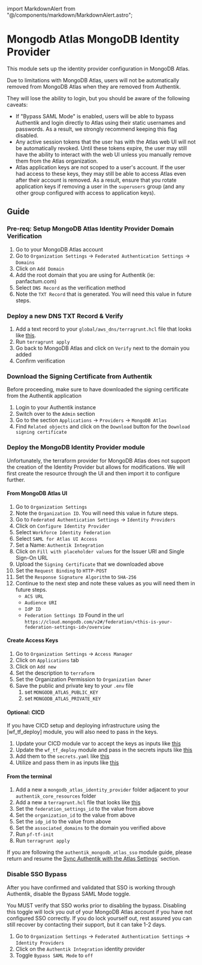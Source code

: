 import MarkdownAlert from "@/components/markdown/MarkdownAlert.astro";

# Mongodb Atlas MongoDB Identity Provider

This module sets up the identity provider configuration in MongoDB Atlas.

<MarkdownAlert severity="warning">
  Due to limitations with MongoDB Atlas, users will not be automatically removed from MongoDB Atlas when they are removed from Authentik.

  They will lose the ability to login, but you should be aware of the following caveats:

  - If "Bypass SAML Mode" is enabled, users will be able to bypass Authentik and login directly to Atlas using their static usernames and passwords. As a result, we strongly recommend keeping this flag disabled.
  - Any active session tokens that the user has with the Atlas web UI will not be automatically revoked. Until these tokens expire, the user may still have the ability to interact with the web UI unless you manually remove them from the Atlas organization.
  - Atlas application keys are not scoped to a user's account. If the user had access to these keys, they may still be able to access Atlas even after their account is removed. As a result, ensure that you rotate application keys if removing a user in the `superusers` group (and any other group configured with access to application keys).
</MarkdownAlert>

## Guide

### Pre-req: Setup MongoDB Atlas Identity Provider Domain Verification

1. Go to your MongoDB Atlas account
2. Go to `Organization Settings` -> `Federated Authentication Settings` -> `Domains`
3. Click on `Add Domain`
4. Add the root domain that you are using for Authentik (ie: panfactum.com)
5. Select `DNS Record` as the verification method
6. Note the `TXT Record` that is generated. You will need this value in future steps.

### Deploy a new DNS TXT Record & Verify

1. Add a text record to your `global/aws_dns/terragrunt.hcl` file that looks like [this](https://github.com/Panfactum/stack/blob/__PANFACTUM_VERSION_MAIN__/packages/reference/environments/production/global/aws_dns_records/terragrunt.hcl).
2. Run `terragrunt apply`
3. Go back to MongoDB Atlas and click on `Verify` next to the domain you added
4. Confirm verification

### Download the Signing Certificate from Authentik

Before proceeding, make sure to have downloaded the signing certificate from the Authentik application
1. Login to your Authentik instance
2. Switch over to the `Admin` section
3. Go to the section `Applications` -> `Providers` -> `MongoDB Atlas`
4. Find `Related objects` and click on the `Download` button for the `Download signing certificate`

### Deploy the MongoDB Identity Provider module

Unfortunately, the terraform provider for MongoDB Atlas does not support the creation of the Identity Provider but allows for modifications. 
We will first create the resource through the UI and then import it to configure further.

#### From MongoDB Atlas UI
1. Go to `Organization Settings`
2. Note the `Organization ID`. You will need this value in future steps.
3. Go to `Federated Authentication Settings` -> `Identity Providers`
4. Click on `Configure Identity Provider`
5. Select `Workforce Identity Federation`
6. Select `SAML for Atlas UI Access`
7. Set a Name: `Authentik Integration`
8. Click on `Fill with placeholder values` for the Issuer URI and Single Sign-On URL
9. Upload the `Signing Certificate` that we downloaded above
10. Set the `Request Binding` to `HTTP-POST`
11. Set the `Response Signature Algorithm` to `SHA-256`
12. Continue to the next step and note these values as you will need them in future steps.
    * `ACS URL`
    * `Audience URI`
    * `IdP ID`
    * `Federation Settings ID` Found in the url `https://cloud.mongodb.com/v2#/federation/<this-is-your-federation-settings-id>/overview`

#### Create Access Keys
1. Go to `Organization Settings` -> `Access Manager`
2. Click on `Applications` tab
3. Click on `Add new`
4. Set the description to `terraform`
5. Set the Organization Permission to `Organization Owner`
6. Save the public and private key to your `.env` file
   1. set `MONGODB_ATLAS_PUBLIC_KEY`
   2. set `MONGODB_ATLAS_PRIVATE_KEY`

#### Optional: CICD
If you have CICD setup and deploying infrastructure using the [wf_tf_deploy] module, you will also need to pass in the keys. 

1. Update your CICD module var to accept the keys as inputs like [this](https://github.com/Panfactum/stack/blob/__PANFACTUM_VERSION_MAIN__/packages/reference/infrastructure/demo-cicd/vars.tf)
2. Update the `wf_tf_deploy` module and pass in the secrets inputs like [this](https://github.com/Panfactum/stack/blob/__PANFACTUM_VERSION_MAIN__/packages/reference/infrastructure/demo-cicd/tf_deploy.tf)
3. Add them to the `secrets.yaml` like [this](https://github.com/Panfactum/stack/blob/__PANFACTUM_VERSION_MAIN__/packages/reference/environments/production/us-east-2/demo-cicd/secrets.yaml)
4. Utilize and pass them in as inputs like [this](https://github.com/Panfactum/stack/blob/__PANFACTUM_VERSION_MAIN__/packages/reference/environments/production/us-east-2/demo-cicd/terragrunt.hcl)


#### From the terminal
1. Add a new a `mongodb_atlas_identity_provider` folder adjacent to your `authentik_core_resources` folder
2. Add a new a `terragrunt.hcl` file that looks like [this](https://github.com/Panfactum/stack/blob/__PANFACTUM_VERSION_MAIN__/packages/reference/environments/production/us-east-2/mongodb_atlas_identity_provider/terragrunt.hcl)
3. Set the `federation_settings_id` to the value from above 
4. Set the `organization_id` to the value from above
5. Set the `idp_id` to the value from above
6. Set the `associated_domains` to the domain you verified above
7. Run `pf-tf-init`
8. Run `terragrunt apply`

If you are following the `authentik_mongodb_atlas_sso` module guide, please return and resume the [Sync Authentik with the Atlas Settings](https://github.com/Panfactum/stack/blob/__PANFACTUM_VERSION_MAIN__/packages/reference/infrastructure-modules/direct/authentik/authentik_mongodb_atlas_sso)` section. 

### Disable SSO Bypass

After you have confirmed and validated that SSO is working through Authentik, disable the Bypass SAML Mode toggle.

<MarkdownAlert severity="warning">
  You MUST verify that SSO works prior to disabling the bypass. 
  Disabling this toggle will lock you out of your MongoDB Atlas account if you have not configured SSO correctly.
  If you do lock yourself out, rest assured you can still recover by contacting their support, but it can take 1-2 days.
</MarkdownAlert>

1. Go to `Organization Settings` -> `Federated Authentication Settings` -> `Identity Providers`
2. Click on the `Authentik Integration` identity provider
3. Toggle `Bypass SAML Mode` to `off`